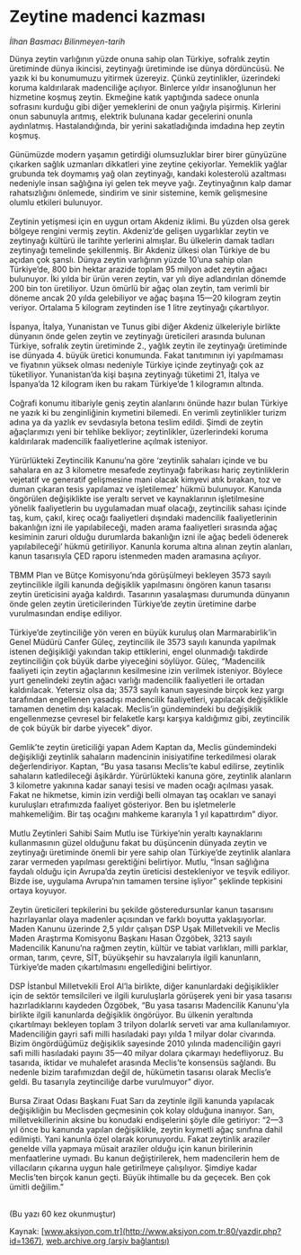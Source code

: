 # Zeytine madenci kazması

*İlhan Basmacı Bilinmeyen-tarih*

<div>
 <p>
  <font>
   Dünya zeytin varlığının yüzde onuna sahip olan Türkiye, sofralık zeytin üretiminde dünya ikincisi, zeytinyağı üretiminde ise dünya dördüncüsü. Ne yazık ki bu konumumuzu yitirmek üzereyiz. Çünkü zeytinlikler, üzerindeki koruma kaldırılarak madenciliğe açılıyor. Binlerce yıldır insanoğlunun her hizmetine koşmuş zeytin. Ekmeğine katık yaptığında sadece onunla sofrasını kurduğu gibi diğer yemeklerini de onun yağıyla pişirmiş. Kirlerini onun sabunuyla arıtmış, elektrik bulunana kadar gecelerini onunla aydınlatmış. Hastalandığında, bir yerini sakatladığında imdadına hep zeytin koşmuş.
   <br/>
   <br/>
   Günümüzde modern yaşamın getirdiği olumsuzluklar birer birer günyüzüne çıkarken sağlık uzmanları dikkatleri yine zeytine çekiyorlar. Yemeklik yağlar grubunda tek doymamış yağ olan zeytinyağı, kandaki kolesterolü azaltması nedeniyle insan sağlığına iyi gelen tek meyve yağı. Zeytinyağının kalp damar rahatsızlığını önlemede, sindirim ve sinir sistemine, kemik gelişmesine olumlu etkileri bulunuyor.
   <br/>
   <br/>
   Zeytinin yetişmesi için en uygun ortam Akdeniz iklimi. Bu yüzden olsa gerek bölgeye rengini vermiş zeytin. Akdeniz’de gelişen uygarlıklar zeytin ve zeytinyağı kültürü ile tarihte yerlerini almışlar. Bu ülkelerin damak tadları zeytinyağı temelinde şekillenmiş. Bir Akdeniz ülkesi olan Türkiye de bu açıdan çok şanslı. Dünya zeytin varlığının yüzde 10’una sahip olan Türkiye’de, 800 bin hektar arazide toplam 95 milyon adet zeytin ağacı bulunuyor. İki yılda bir ürün veren zeytin, var yılı diye adlandırılan dönemde 200 bin ton üretiliyor. Uzun ömürlü bir ağaç olan zeytin, tam verimli bir döneme ancak 20 yılda gelebiliyor ve ağaç başına 15—20 kilogram zeytin veriyor. Ortalama 5 kilogram zeytinden ise 1 litre zeytinyağı çıkartılıyor.
   <br/>
   <br/>
   İspanya, İtalya, Yunanistan ve Tunus gibi diğer Akdeniz ülkeleriyle birlikte dünyanın önde gelen zeytin ve zeytinyağı üreticileri arasında bulunan Türkiye, sofralık zeytin üretiminde 2., yağlık zeytin ile zeytinyağı üretiminde ise dünyada 4. büyük üretici konumunda. Fakat tanıtımının iyi yapılmaması ve fiyatının yüksek olması nedeniyle Türkiye içinde zeytinyağı çok az tüketiliyor. Yunanistan’da kişi başına zeytinyağı tüketimi 21, İtalya ve İspanya’da 12 kilogram iken bu rakam Türkiye’de 1 kilogramın altında.
   <br/>
   <br/>
   Coğrafi konumu itibariyle geniş zeytin alanlarını önünde hazır bulan Türkiye ne yazık ki bu zenginliğinin kıymetini bilemedi. En verimli zeytinlikler turizm adına ya da yazlık ev sevdasıyla betona teslim edildi. Şimdi de zeytin ağaçlarımızı yeni bir tehlike bekliyor; zeytinlikler, üzerlerindeki koruma kaldırılarak madencilik faaliyetlerine açılmak isteniyor.
   <br/>
   <br/>
   Yürürlükteki Zeytincilik Kanunu’na göre ‘zeytinlik sahaları içinde ve bu sahalara en az 3 kilometre mesafede zeytinyağı fabrikası hariç zeytinliklerin vejetatif ve generatif gelişmesine mani olacak kimyevi atık bırakan, toz ve duman çıkaran tesis yapılamaz ve işletilemez’ hükmü bulunuyor. Kanunda öngörülen değişiklikte ise yeraltı servet ve kaynaklarının işletilmesine yönelik faaliyetlerin bu uygulamadan muaf olacağı, zeytincilik sahası içinde taş, kum, çakıl, kireç ocağı faaliyetleri dışındaki madencilik faaliyetlerinin bakanlığın izni ile yapılabileceği, maden arama faaliyetleri sırasında ağaç kesiminin zaruri olduğu durumlarda bakanlığın izni ile ağaç bedeli ödenerek yapılabileceği’ hükmü getiriliyor. Kanunla koruma altına alınan zeytin alanları, kanun tasarısıyla ÇED raporu istenmeden maden aramasına açılıyor.
   <br/>
   <br/>
   TBMM Plan ve Bütçe Komisyonu’nda görüşülmeyi bekleyen 3573 sayılı zeytincilikle ilgili kanunda değişiklik yapılmasını öngören kanun tasarısı zeytin üreticisini ayağa kaldırdı. Tasarının yasalaşması durumunda dünyanın önde gelen zeytin üreticilerinden Türkiye’de zeytin üretimine darbe vurulmasından endişe ediliyor.
   <br/>
   <br/>
   Türkiye’de zeytinciliğe yön veren en büyük kuruluş olan Marmarabirlik’in Genel Müdürü Canfer Güleç, zeytincilik ile 3573 sayılı kanunda yapılmak istenen değişikliği yakından takip ettiklerini, engel olunmadığı takdirde zeytinciliğin çok büyük darbe yiyeceğini söylüyor. Güleç, “Madencilik faaliyeti için zeytin ağaçlarının kesilmesine izin verilmek isteniyor. Böylece yurt genelindeki zeytin ağacı varlığı madencilik faaliyetleri ile ortadan kaldırılacak. Yetersiz olsa da; 3573 sayılı kanun sayesinde birçok kez yargı tarafından engellenen yasadışı madencilik faaliyetleri, yapılacak değişiklikle tamamen denetim dışı kalacak. Meclis’in gündemindeki bu değişiklik engellenmezse çevresel bir felaketle karşı karşıya kaldığımız gibi, zeytincilik de çok büyük bir darbe yiyecek” diyor.
   <br/>
   <br/>
   Gemlik’te zeytin üreticiliği yapan Adem Kaptan da, Meclis gündemindeki değişikliği zeytinlik sahaların madencinin inisiyatifine terkedilmesi olarak değerlendiriyor. Kaptan, “Bu yasa tasarısı Meclis’te kabul edilirse, zeytinlik sahaların katledileceği âşikârdır. Yürürlükteki kanuna göre, zeytinlik alanların 3 kilometre yakınına kadar sanayi tesisi ve maden ocağı açılması yasak. Fakat ne hikmetse, kimin izin verdiği belli olmayan taş ocakları ve sanayi kuruluşları etrafımızda faaliyet gösteriyor. Ben bu işletmelerle mahkemeliğim. Bir taş ocağını mahkeme kararıyla 1 yıl kapattırdım” diyor.
   <br/>
   <br/>
   Mutlu Zeytinleri Sahibi Saim Mutlu ise Türkiye’nin yeraltı kaynaklarını kullanmasının güzel olduğunu fakat bu düşüncenin dünyada zeytin ve zeytinyağı üretiminde önemli bir yere sahip olan Türkiye’de zeytinlik alanlara zarar vermeden yapılması gerektiğini belirtiyor. Mutlu, “İnsan sağlığına faydalı olduğu için Avrupa’da zeytin üreticisi destekleniyor ve teşvik ediliyor. Bizde ise, uygulama Avrupa’nın tamamen tersine işliyor” şeklinde tepkisini ortaya koyuyor.
   <br/>
   <br/>
   Zeytin üreticileri tepkilerini bu şekilde gösteredursunlar kanun tasarısını hazırlayanlar olaya madenler açısından ve farklı boyutta yaklaşıyorlar. Maden Kanunu üzerinde 2,5 yıldır çalışan DSP Uşak Milletvekili ve Meclis Maden Araştırma Komisyonu Başkanı Hasan Özgöbek, 3213 sayılı Madencilik Kanunu’na rağmen zeytin, kültür ve tabiat varlıkları, milli parklar, orman, tarım, çevre, SİT, büyükşehir su havzalarıyla ilgili kanunların, Türkiye’de maden çıkartılmasını engellediğini belirtiyor.
   <br/>
   <br/>
   DSP İstanbul Milletvekili Erol Al’la birlikte, diğer kanunlardaki değişiklikler için de sektör temsilcileri ve ilgili kuruluşlarla görüşerek yeni bir yasa tasarısı hazırladıklarını kaydeden Özgöbek, “Bu yasa tasarısı Madencilik Kanunu’yla birlikte ilgili kanunlarda değişiklik öngörüyor. Bu ülkenin yeraltında çıkartılmayı bekleyen toplam 3 trilyon dolarlık serveti var ama kullanılamıyor. Madenciliğin gayri safi milli hasıladaki payı yılda 1 milyar dolar civarında. Bizim öngördüğümüz değişiklik sayesinde 2010 yılında madenciliğin gayri safi milli hasıladaki payını 35—40 milyar dolara çıkarmayı hedefliyoruz. Bu tasarıda, iktidar ve muhalefet arasında Meclis’te konsensüs sağlandı. Bu nedenle bizim tarafımızdan değil de, hükümetin tasarısı olarak Meclis’e geldi. Bu tasarıyla zeytinciliğe darbe vurulmuyor” diyor.
   <br/>
   <br/>
   Bursa Ziraat Odası Başkanı Fuat Sarı da zeytinle ilgili kanunda yapılacak değişikliğin bu Meclisden geçmesinin çok kolay olduğuna inanıyor. Sarı, milletvekillerinin aksine bu konudaki endişelerini şöyle dile getiriyor: “2—3 yıl önce bu kanunda yapılan değişiklikle, zeytin kıymetli ağaç sınıfına dahil edilmişti. Yani kanunla özel olarak korunuyordu. Fakat zeytinlik araziler genelde villa yapmaya müsait araziler olduğu için kanun birilerinin menfaatlerine uymadı. Bu kanun değiştirilerek, hem madencilerin hem de villacıların çıkarına uygun hale getirilmeye çalışılıyor. Şimdiye kadar Meclis’ten birçok kanun geçti. Büyük ihtimalle bu da geçecek. Ben çok ümitli değilim.”
   <br/>
   <br/>
  </font>
 </p>
 <p>
  <font>
   (Bu yazı 60 kez okunmuştur)
  </font>
 </p>
</div>


Kaynak: [www.aksiyon.com.tr](http://www.aksiyon.com.tr:80/yazdir.php?id=1367), [web.archive.org (arşiv bağlantısı)](http://web.archive.org/web/20050301162733/http://www.aksiyon.com.tr:80/yazdir.php?id=1367)
